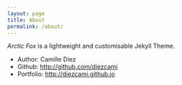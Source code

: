 ```yaml
---
layout: page
title: About
permalink: /about/
---
```

*Arctic Fox* is a lightweight and customisable Jekyll Theme.

* Author: Camille Diez
* Github: http://github.com/diezcami
* Portfolio: http://diezcami.github.io